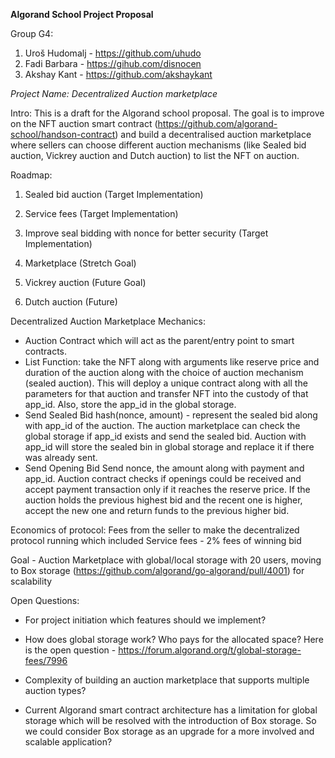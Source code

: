 **Algorand School Project Proposal**

Group G4: 
1. Uroš Hudomalj - https://github.com/uhudo
2. Fadi Barbara - https://gihub.com/disnocen
3. Akshay Kant - https://github.com/akshaykant

*Project Name: Decentralized Auction marketplace*

Intro:
This is a draft for the Algorand school proposal. The goal is to improve on the NFT auction smart contract (https://github.com/algorand-school/handson-contract) and build a decentralised auction marketplace where sellers can choose different auction mechanisms (like Sealed bid auction, Vickrey auction and Dutch auction) to list the NFT on auction.


Roadmap:
1) Sealed bid auction (Target Implementation)
2) Service fees (Target Implementation)
3) Improve seal bidding with nonce for better security (Target Implementation)

4) Marketplace (Stretch Goal)
5) Vickrey auction (Future Goal)
6) Dutch auction (Future)


Decentralized Auction Marketplace Mechanics: 

- Auction Contract which will act as the parent/entry point to smart contracts.
- List Function: take the NFT along with arguments like reserve price and duration of the auction along with the choice of auction mechanism (sealed auction). This will deploy a unique contract along with all the parameters for that auction and transfer NFT into the custody of that app_id. Also, store the app_id in the global storage.
- Send Sealed Bid
hash(nonce, amount) - represent the sealed bid along with app_id of the auction. The auction marketplace can check the global storage if app_id exists and send the sealed bid. Auction with app_id will store the sealed bin in global storage and replace it if there was already sent.
- Send Opening Bid
Send nonce, the amount along with payment and app_id. Auction contract checks if openings could be received and accept payment transaction only if it reaches the reserve price. If the auction holds the previous highest bid and the recent one is higher, accept the new one and return funds to the previous higher bid.

Economics of protocol:
Fees from the seller to make the decentralized protocol running which included Service fees - 2% fees of winning bid


Goal - Auction Marketplace with global/local storage with 20 users, moving to Box storage (https://github.com/algorand/go-algorand/pull/4001) for scalability


Open Questions:

- For project initiation which features should we implement?

- How does global storage work? Who pays for the allocated space?
  Here is the open question - https://forum.algorand.org/t/global-storage-fees/7996

- Complexity of building an auction marketplace that supports multiple auction types?

- Current Algorand smart contract architecture has a limitation for global storage which will be resolved with the introduction of Box storage. So we could consider Box storage as an upgrade for a more involved and scalable application?
